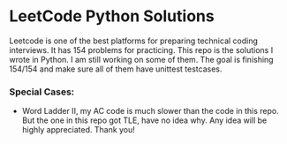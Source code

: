 LeetCode Python Solutions
=========================

Leetcode is one of the best platforms for preparing technical coding interviews. It has 154 problems for practicing. This repo is the solutions I wrote in Python. I am still working on some of them. The goal is finishing 154/154 and make sure all of them have unittest testcases.

### Special Cases:
* Word Ladder II, my AC code is much slower than the code in this repo. But the one in this repo got TLE, have no idea why. Any idea will be highly appreciated. Thank you!
